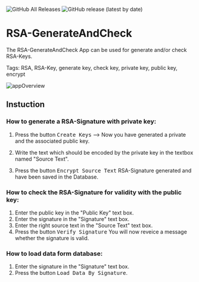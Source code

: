 ![GitHub All Releases](https://img.shields.io/github/downloads/elbec/RSA-GenerateAndCheck/total)
![GitHub release (latest by date)](https://img.shields.io/github/v/release/elbec/RSA-GenerateAndCheck)

# RSA-GenerateAndCheck

The RSA-GenerateAndCheck App can be used for generate and/or check RSA-Keys.

Tags: RSA, RSA-Key, generate key, check key, private key, public key, encrypt

![appOverview](https://github.com/elbec/RSA-GenerateAndCheck/blob/master/RSA%20Tool/Documentation/rsa.gif?raw=true)

## Instuction

### How to generate a RSA-Signature with private key:
1. Press the button <kbd>Create Keys</kbd> --> Now you have generated a private and the associated public key.

2. Write the text which should be encoded by the private key in the textbox named "Source Text".

3. Press the button <kbd>Encrypt Source Text</kbd>
RSA-Signature generated and have been saved in the Database.

### How to check the RSA-Signature for validity with the public key:

1. Enter the public key in the "Public Key" text box.
2. Enter the signature in the "Signature" text box.
3. Enter the right source text in the "Source Text" text box.
4. Press the button <kbd>Verify Signature</kbd>
You will now reveice a message whether the signature is valid.

### How to load data form database:

1. Enter the signature in the "Signature" text box.
2. Press the button <kbd>Load Data By Signature</kbd>.
